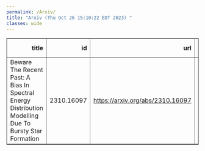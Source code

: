 ```yaml
---
permalink: /Arxiv/
title: "Arxiv (Thu Oct 26 15:10:22 EDT 2023) "
classes: wide
---
```

<table border="1" class="dataframe">
  <thead>
    <tr style="text-align: right;">
      <th>title</th>
      <th>id</th>
      <th>url</th>
      <th>authors</th>
      <th>Local Authors</th>
    </tr>
  </thead>
  <tbody>
    <tr>
      <td>Beware The Recent Past: A Bias In Spectral Energy Distribution Modelling   Due To Bursty Star Formation</td>
      <td>2310.16097</td>
      <td><a href="https://arxiv.org/abs/2310.16097" target="_blank">https://arxiv.org/abs/2310.16097</a></td>
      <td>P. Haskell, S. Das, D. J. B. Smith, R. K. Cochrane, C. C. Hayward, D. Anglés-Alcázar</td>
      <td>Sanskriti Das</td>
    </tr>
  </tbody>
</table>